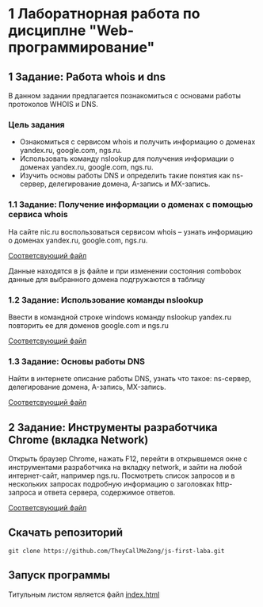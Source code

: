 <h1>1 Лаборатнорная работа по дисциплне "Web-программирование"</h1>

<h2>1 Задание: Работа whois и dns</h2>
В данном задании предлагается познакомиться с основами работы протоколов WHOIS и DNS.
<h3>Цель задания</h3>
<ul>
  <li>Ознакомиться с сервисом whois и получить информацию о доменах yandex.ru, google.com, ngs.ru.</li>
  <li>Использовать команду nslookup для получения информации о доменах yandex.ru, google.com, ngs.ru.</li>
  <li>Изучить основы работы DNS и определить такие понятия как ns-сервер, делегирование домена, A-запись и MX-запись.</li>
</ul>
<h3>1.1 Задание: Получение информации о доменах с помощью сервиса whois</h3>
<p>На сайте nic.ru воспользоваться сервисом whois – узнать информацию о доменах yandex.ru, google.com, ngs.ru.</p>
<a href="https://github.com/TheyCallMeZong/js-first-laba/blob/main/tasks/1.1Task.html">Соответсвующий файл</a>
<p>
  Данные находятся в js файле и при изменении состояния combobox данные для выбранного домена подгружаются в таблицу
</p>
<h3>1.2 Задание: Использование команды nslookup</h3>
<p>Ввести в командной строке windows команду nslookup yandex.ru повторить ее для доменов google.com и ngs.ru</p>
<a href="https://github.com/TheyCallMeZong/js-first-laba/blob/main/tasks/1.2Task.html">Соответсвующий файл</a>
<h3>1.3 Задание: Основы работы DNS</h3>
<p>Найти в интернете описание работы DNS, узнать что такое: ns-сервер, делегирование домена, A-запись, MX-запись.</p>
<a href="https://github.com/TheyCallMeZong/js-first-laba/blob/main/tasks/1.3Task.html">Соответсвующий файл</a>
<h2>2 Задание: Инструменты разработчика Chrome (вкладка Network)</h2>
<p>Открыть браузер Chrome, нажать F12, перейти в открывшемся окне с инструментами разработчика на вкладку network, и зайти на любой интернет-сайт, например ngs.ru. Посмотреть список запросов и в нескольких запросах подробную информацию о заголовках http-запроса и ответа сервера, содержимое ответов.</p>
<a href="https://github.com/TheyCallMeZong/js-first-laba/blob/main/tasks/2Task.html">Соответсвующий файл</a>
<h2>Скачать репозиторий</h2>
<pre>
<code>git clone https://github.com/TheyCallMeZong/js-first-laba.git</code>
</pre>

<h2>Запуск программы</h2>
Титульным листом является файл <a href="https://github.com/TheyCallMeZong/js-first-laba/blob/main/index.html">index.html</a>
